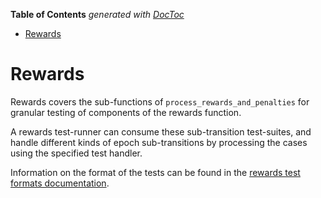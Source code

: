 <!-- START doctoc generated TOC please keep comment here to allow auto update -->
<!-- DON'T EDIT THIS SECTION, INSTEAD RE-RUN doctoc TO UPDATE -->
**Table of Contents**  *generated with [DocToc](https://github.com/thlorenz/doctoc)*

- [Rewards](#rewards)

<!-- END doctoc generated TOC please keep comment here to allow auto update -->

# Rewards

Rewards covers the sub-functions of `process_rewards_and_penalties` for granular testing of components of the rewards function.

A rewards test-runner can consume these sub-transition test-suites,
 and handle different kinds of epoch sub-transitions by processing the cases using the specified test handler.

Information on the format of the tests can be found in the [rewards test formats documentation](../../formats/rewards/README.md).
